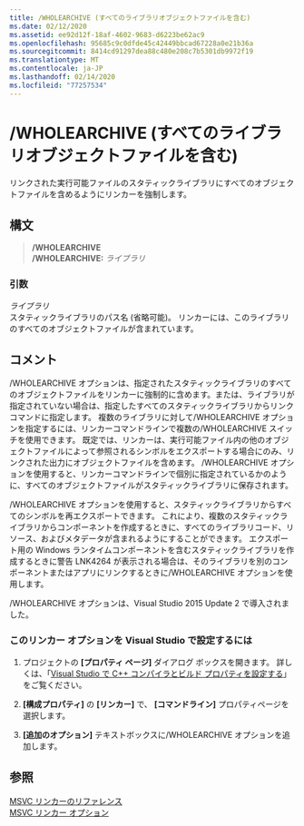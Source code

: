 ```yaml
---
title: /WHOLEARCHIVE (すべてのライブラリオブジェクトファイルを含む)
ms.date: 02/12/2020
ms.assetid: ee92d12f-18af-4602-9683-d6223be62ac9
ms.openlocfilehash: 95685c9c0dfde45c42449bbcad67228a0e21b36a
ms.sourcegitcommit: 8414cd91297dea88c480e208c7b5301db9972f19
ms.translationtype: MT
ms.contentlocale: ja-JP
ms.lasthandoff: 02/14/2020
ms.locfileid: "77257534"
---
```

# <a name="wholearchive-include-all-library-object-files"></a>/WHOLEARCHIVE (すべてのライブラリオブジェクトファイルを含む)

リンクされた実行可能ファイルのスタティックライブラリにすべてのオブジェクトファイルを含めるようにリンカーを強制します。

## <a name="syntax"></a>構文

> **/WHOLEARCHIVE**\
> **/WHOLEARCHIVE:** _ライブラリ_

### <a name="arguments"></a>引数

*ライブラリ*\
スタティックライブラリのパス名 (省略可能)。 リンカーには、このライブラリのすべてのオブジェクトファイルが含まれています。

## <a name="remarks"></a>コメント

/WHOLEARCHIVE オプションは、指定されたスタティックライブラリのすべてのオブジェクトファイルをリンカーに強制的に含めます。または、ライブラリが指定されていない場合は、指定したすべてのスタティックライブラリからリンクコマンドに指定します。 複数のライブラリに対して/WHOLEARCHIVE オプションを指定するには、リンカーコマンドラインで複数の/WHOLEARCHIVE スイッチを使用できます。 既定では、リンカーは、実行可能ファイル内の他のオブジェクトファイルによって参照されるシンボルをエクスポートする場合にのみ、リンクされた出力にオブジェクトファイルを含めます。 /WHOLEARCHIVE オプションを使用すると、リンカーコマンドラインで個別に指定されているかのように、すべてのオブジェクトファイルがスタティックライブラリに保存されます。

/WHOLEARCHIVE オプションを使用すると、スタティックライブラリからすべてのシンボルを再エクスポートできます。 これにより、複数のスタティックライブラリからコンポーネントを作成するときに、すべてのライブラリコード、リソース、およびメタデータが含まれるようにすることができます。 エクスポート用の Windows ランタイムコンポーネントを含むスタティックライブラリを作成するときに警告 LNK4264 が表示される場合は、そのライブラリを別のコンポーネントまたはアプリにリンクするときに/WHOLEARCHIVE オプションを使用します。

/WHOLEARCHIVE オプションは、Visual Studio 2015 Update 2 で導入されました。

### <a name="to-set-this-linker-option-in-visual-studio"></a>このリンカー オプションを Visual Studio で設定するには

1. プロジェクトの **[プロパティ ページ]** ダイアログ ボックスを開きます。 詳しくは、「[Visual Studio で C++ コンパイラとビルド プロパティを設定する](../working-with-project-properties.md)」をご覧ください。

1. **[構成プロパティ]** の **[リンカー]** で、 **[コマンドライン]** プロパティページを選択します。

1. **[追加のオプション]** テキストボックスに/WHOLEARCHIVE オプションを追加します。

## <a name="see-also"></a>参照

[MSVC リンカーのリファレンス](linking.md)<br/>
[MSVC リンカー オプション](linker-options.md)
